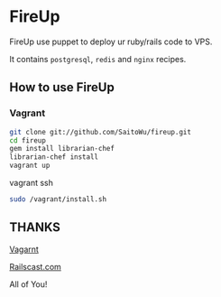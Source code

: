 # FireUp

FireUp use puppet to deploy ur ruby/rails code to VPS.

It contains `postgresql`, `redis` and `nginx` recipes.

## How to use FireUp

### Vagrant

```bash
git clone git://github.com/SaitoWu/fireup.git
cd fireup
gem install librarian-chef
librarian-chef install
vagrant up
```

vagrant ssh

```bash
sudo /vagrant/install.sh
```


## THANKS

[Vagarnt](http://vagrantup.com/)

[Railscast.com](http://railscasts.com/episodes/293-nginx-unicorn)

All of You!
